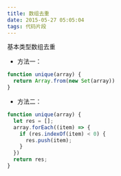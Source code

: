 ```yaml
---
title: 数组去重
date: 2015-05-27 05:05:04
tags: 代码片段
---
```


基本类型数组去重

* 方法一：

```javascript
function unique(array) {
  return Array.from(new Set(array))
}
```

* 方法二：

```javascript
function unique(array) {
  let res = [];
  array.forEach((item) => {
    if (res.indexOf(item) < 0) {
      res.push(item);
    }
  })
  return res;
}

```

